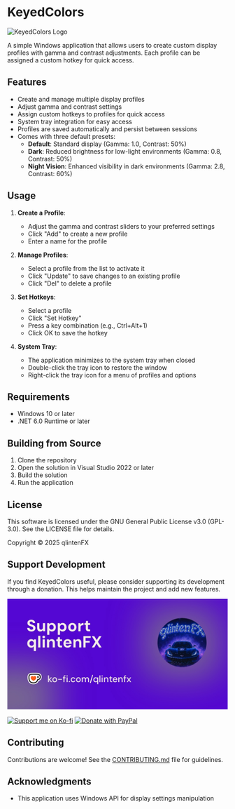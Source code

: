 # KeyedColors

![KeyedColors Logo](logo.ico)

A simple Windows application that allows users to create custom display profiles with gamma and contrast adjustments. Each profile can be assigned a custom hotkey for quick access.

## Features

- Create and manage multiple display profiles
- Adjust gamma and contrast settings
- Assign custom hotkeys to profiles for quick access
- System tray integration for easy access
- Profiles are saved automatically and persist between sessions
- Comes with three default presets:
  - **Default**: Standard display (Gamma: 1.0, Contrast: 50%)
  - **Dark**: Reduced brightness for low-light environments (Gamma: 0.8, Contrast: 50%)
  - **Night Vision**: Enhanced visibility in dark environments (Gamma: 2.8, Contrast: 60%)

## Usage

1. **Create a Profile**:
   - Adjust the gamma and contrast sliders to your preferred settings
   - Click "Add" to create a new profile
   - Enter a name for the profile

2. **Manage Profiles**:
   - Select a profile from the list to activate it
   - Click "Update" to save changes to an existing profile
   - Click "Del" to delete a profile

3. **Set Hotkeys**:
   - Select a profile
   - Click "Set Hotkey"
   - Press a key combination (e.g., Ctrl+Alt+1)
   - Click OK to save the hotkey

4. **System Tray**:
   - The application minimizes to the system tray when closed
   - Double-click the tray icon to restore the window
   - Right-click the tray icon for a menu of profiles and options

## Requirements

- Windows 10 or later
- .NET 6.0 Runtime or later

## Building from Source

1. Clone the repository
2. Open the solution in Visual Studio 2022 or later
3. Build the solution
4. Run the application

## License

This software is licensed under the GNU General Public License v3.0 (GPL-3.0). See the LICENSE file for details.

Copyright © 2025 qlintenFX

## Support Development

If you find KeyedColors useful, please consider supporting its development through a donation. This helps maintain the project and add new features.

[![Support me on Ko-fi](kofi-promo.jpg)](https://ko-fi.com/qlintenfx)

[![Support me on Ko-fi](https://ko-fi.com/img/githubbutton_sm.svg)](https://ko-fi.com/qlintenfx)
[![Donate with PayPal](https://www.paypalobjects.com/en_US/i/btn/btn_donate_SM.gif)](https://paypal.me/qlintenFX?country.x=BE&locale.x=nl_NL)

## Contributing

Contributions are welcome! See the [CONTRIBUTING.md](CONTRIBUTING.md) file for guidelines.

## Acknowledgments

- This application uses Windows API for display settings manipulation 